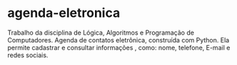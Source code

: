 # agenda-eletronica
 Trabalho da disciplina de Lógica, Algoritmos e Programação de Computadores. Agenda de contatos eletrônica, construída com Python.  Ela permite cadastrar e consultar informações , como: nome, telefone, E-mail e redes sociais.
